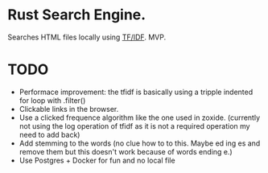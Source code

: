 # Rust Search Engine.
Searches HTML files locally using [TF/IDF](https://en.wikipedia.org/wiki/Tf–idf). MVP. 

# TODO
- Performace improvement: the tfidf is basically using a tripple indented for loop with .filter()
- Clickable links in the browser.
- Use a clicked frequence algorithm like the one used in zoxide. (currently not using the log operation of tfidf as it is not a required operation my need to add back)
- Add stemming to the words (no clue how to to this. Maybe ed ing es and remove them but this doesn't work because of words ending e.) 
- Use Postgres + Docker for fun and no local file
